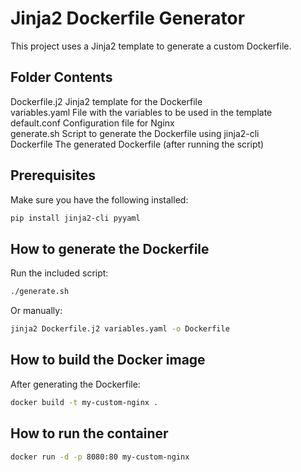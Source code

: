 # Jinja2 Dockerfile Generator

This project uses a Jinja2 template to generate a custom Dockerfile.

## Folder Contents

Dockerfile.j2        Jinja2 template for the Dockerfile  
variables.yaml       File with the variables to be used in the template  
default.conf         Configuration file for Nginx  
generate.sh          Script to generate the Dockerfile using jinja2-cli  
Dockerfile           The generated Dockerfile (after running the script)

## Prerequisites

Make sure you have the following installed:

```bash
pip install jinja2-cli pyyaml
```

## How to generate the Dockerfile

Run the included script:

```bash
./generate.sh
```

Or manually:

```bash
jinja2 Dockerfile.j2 variables.yaml -o Dockerfile
```

## How to build the Docker image

After generating the Dockerfile:

```bash
docker build -t my-custom-nginx .
```

## How to run the container

```bash
docker run -d -p 8080:80 my-custom-nginx
```
